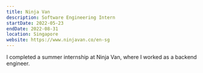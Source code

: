 ```yaml
---
title: Ninja Van
description: Software Engineering Intern
startDate: 2022-05-23
endDate: 2022-08-31
location: Singapore
website: https://www.ninjavan.co/en-sg
---
```


I completed a summer internship at Ninja Van, where I worked as a backend engineer.